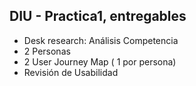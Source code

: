 ## DIU - Practica1, entregables




- Desk research: Análisis Competencia 
- 2 Personas 
- 2 User Journey Map  ( 1 por persona)
- Revisión de Usabilidad 
